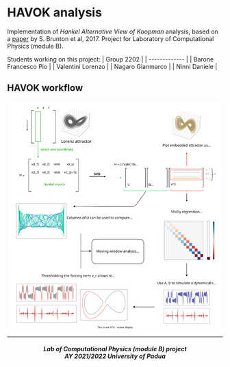 # HAVOK analysis

Implementation of *Hankel Alternative View of Koopman* analysis, based on a [paper](https://www.nature.com/articles/s41467-017-00030-8) by S. Brunton et al, 2017. Project for Laboratory of Computational Physics (module B).


Students working on this project:
| Group 2202  |
| ------------- |
| Barone Francesco Pio |
| Valentini Lorenzo |
| Nagaro Gianmarco | 
| Ninni Daniele |


## HAVOK workflow

![workflow_image](./img/workflow.svg)

***

<h5 align="center">Lab of Computational Physics (module B) project<br>AY 2021/2022 University of Padua</h5>

<p align="center">
  <img src="https://user-images.githubusercontent.com/62724611/166108149-7629a341-bbca-4a3e-8195-67f469a0cc08.png" alt="" height="70"/>
  &emsp;
  <img src="https://user-images.githubusercontent.com/62724611/166108076-98afe0b7-802c-4970-a2d5-bbb997da759c.png" alt="" height="70"/>
</p>
